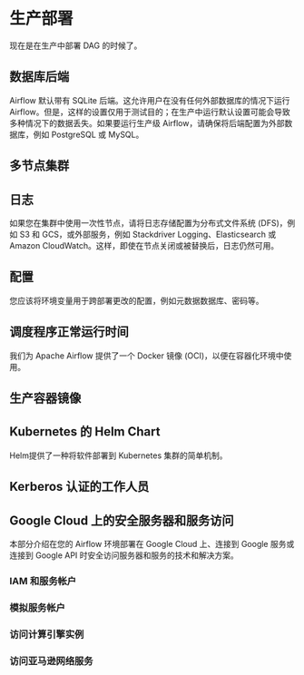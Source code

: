 # 生产部署
现在是在生产中部署 DAG 的时候了。

## 数据库后端
Airflow 默认带有 SQLite 后端。这允许用户在没有任何外部数据库的情况下运行 Airflow。但是，这样的设置仅用于测试目的；在生产中运行默认设置可能会导致多种情况下的数据丢失。如果要运行生产级 Airflow，请确保将后端配置为外部数据库，例如 PostgreSQL 或 MySQL。

## 多节点集群

## 日志
如果您在集群中使用一次性节点，请将日志存储配置为分布式文件系统 (DFS)，例如 S3 和 GCS，或外部服务，例如 Stackdriver Logging、Elasticsearch 或 Amazon CloudWatch。这样，即使在节点关闭或被替换后，日志仍然可用。

## 配置
您应该将环境变量用于跨部署更改的配置，例如元数据数据库、密码等。

## 调度程序正常运行时间
我们为 Apache Airflow 提供了一个 Docker 镜像 (OCI)，以便在容器化环境中使用。

## 生产容器镜像

## Kubernetes 的 Helm Chart
Helm提供了一种将软件部署到 Kubernetes 集群的简单机制。

## Kerberos 认证的工作人员

## Google Cloud 上的安全服务器和服务访问
本部分介绍在您的 Airflow 环境部署在 Google Cloud 上、连接到 Google 服务或连接到 Google API 时安全访问服务器和服务的技术和解决方案。
### IAM 和服务帐户
### 模拟服务帐户
### 访问计算引擎实例
### 访问亚马逊网络服务